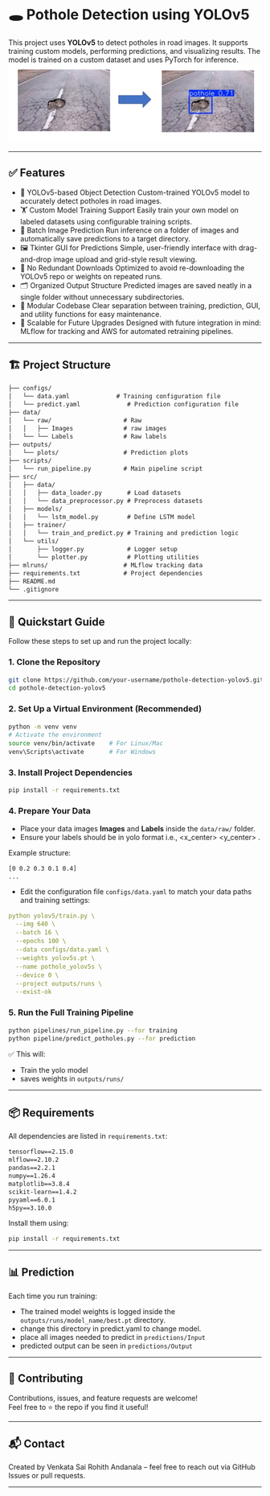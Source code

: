 # 🕳️ Pothole Detection using YOLOv5

This project uses **YOLOv5** to detect potholes in road images. It supports training custom models, performing predictions, and visualizing results. The model is trained on a custom dataset and uses PyTorch for inference.
![Sample Output](assets/potholes.gif)

---

## ✅ Features

- 🎯 YOLOv5-based Object Detection Custom-trained YOLOv5 model to accurately detect potholes in road images.
- 🏋️ Custom Model Training Support Easily train your own model on labeled datasets using configurable training scripts.
- 📁 Batch Image Prediction Run inference on a folder of images and automatically save predictions to a target directory.
- 🖼️ Tkinter GUI for Predictions Simple, user-friendly interface with drag-and-drop image upload and grid-style result viewing.
- 🔄 No Redundant Downloads Optimized to avoid re-downloading the YOLOv5 repo or weights on repeated runs.
- 🗂️ Organized Output Structure Predicted images are saved neatly in a single folder without unnecessary subdirectories.
- 🧩 Modular Codebase Clear separation between training, prediction, GUI, and utility functions for easy maintenance.
- 🔭 Scalable for Future Upgrades Designed with future integration in mind: MLflow for tracking and AWS for automated retraining pipelines.

---

## 🏗️ Project Structure

```
├── configs/
│   └── data.yaml             # Training configuration file
│   └── predict.yaml             # Prediction configuration file
├── data/
│   └── raw/                    # Raw
│   │   ├── Images              # raw images
│   └── └── Labels              # Raw labels 
├── outputs/
│   └── plots/                  # Prediction plots
├── scripts/
│   └── run_pipeline.py         # Main pipeline script
├── src/
│   ├── data/
│   │   ├── data_loader.py       # Load datasets
│   │   └── data_preprocessor.py # Preprocess datasets
│   ├── models/
│   │   └── lstm_model.py        # Define LSTM model
│   ├── trainer/
│   │   └── train_and_predict.py # Training and prediction logic
│   └── utils/
│       ├── logger.py            # Logger setup
│       └── plotter.py           # Plotting utilities
├── mlruns/                     # MLflow tracking data
├── requirements.txt            # Project dependencies
├── README.md
└── .gitignore
```

---

## 🚀 Quickstart Guide

Follow these steps to set up and run the project locally:

### 1. Clone the Repository

```bash
git clone https://github.com/your-username/pothole-detection-yolov5.git
cd pothole-detection-yolov5
```

### 2. Set Up a Virtual Environment (Recommended)

```bash
python -m venv venv
# Activate the environment
source venv/bin/activate    # For Linux/Mac
venv\Scripts\activate       # For Windows
```

### 3. Install Project Dependencies

```bash
pip install -r requirements.txt
```

### 4. Prepare Your Data

- Place your data images **Images** and **Labels** inside the `data/raw/` folder.
- Ensure your labels should be in yolo format i.e., <class> <x_center> <y_center> <height> <width>.

Example structure:

```
[0 0.2 0.3 0.1 0.4]
...
```

- Edit the configuration file `configs/data.yaml` to match your data paths and training settings:

```yaml
python yolov5/train.py \
  --img 640 \
  --batch 16 \
  --epochs 100 \
  --data configs/data.yaml \
  --weights yolov5s.pt \
  --name pothole_yolov5s \
  --device 0 \
  --project outputs/runs \
  --exist-ok
```

### 5. Run the Full Training Pipeline

```bash
python pipelines/run_pipeline.py --for training
python pipeline/predict_potholes.py --for prediction
```

✅ This will:

- Train the yolo model
- saves weights in `outputs/runs/`

---

## 📦 Requirements

All dependencies are listed in `requirements.txt`:

```plaintext
tensorflow==2.15.0
mlflow==2.10.2
pandas==2.2.1
numpy==1.26.4
matplotlib==3.8.4
scikit-learn==1.4.2
pyyaml==6.0.1
h5py==3.10.0
```

Install them using:

```bash
pip install -r requirements.txt
```

---

## 📊 Prediction

Each time you run training:

- The trained model weights is logged inside the `outputs/runs/model_name/best.pt` directory.
- change this directory in predict.yaml to change model.
- place all images needed to predict in `predictions/Input`
- predicted output can be seen in `predictions/Output`


---

## 🙌 Contributing

Contributions, issues, and feature requests are welcome!\
Feel free to ⭐ the repo if you find it useful!

---

## 📬 Contact

Created by Venkata Sai Rohith Andanala – feel free to reach out via GitHub Issues or pull requests.

---
